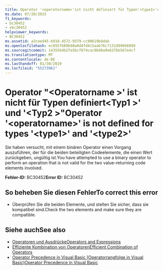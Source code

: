 ```yaml
---
title: Operator '<operatorname>'ist nicht definiert für Typen'<type1>'und'<type2>"
ms.date: 07/20/2015
f1_keywords:
- bc30452
- vbc30452
helpviewer_keywords:
- BC30452
ms.assetid: a3ceed45-b918-4572-9379-cc90619bddab
ms.openlocfilehash: ec055fb89b98a0d4fd4c5aa676c7131d99666999
ms.sourcegitcommit: 14355b4b2fe5bcf874cac96d0a9e6376b567e4c7
ms.translationtype: MT
ms.contentlocale: de-DE
ms.lasthandoff: 01/30/2019
ms.locfileid: "55273961"
---
```

# <a name="operator-operatorname-is-not-defined-for-types-type1-and-type2"></a><span data-ttu-id="38448-102">Operator "\<Operatorname >' ist nicht für Typen definiert\<Typ1 >' und '\<Typ2 >"</span><span class="sxs-lookup"><span data-stu-id="38448-102">Operator '\<operatorname>' is not defined for types '\<type1>' and '\<type2>'</span></span>
<span data-ttu-id="38448-103">Sie haben versucht, mit einem binären Operator einen Vorgang auszuführen, der für die beiden beteiligten Codeelemente, die einen Wert zurückgeben, ungültig ist.</span><span class="sxs-lookup"><span data-stu-id="38448-103">You have attempted to use a binary operator to perform an operation that is not valid for the two value-returning code elements involved.</span></span>  
  
 <span data-ttu-id="38448-104">**Fehler-ID:** BC30452</span><span class="sxs-lookup"><span data-stu-id="38448-104">**Error ID:** BC30452</span></span>  
  
## <a name="to-correct-this-error"></a><span data-ttu-id="38448-105">So beheben Sie diesen Fehler</span><span class="sxs-lookup"><span data-stu-id="38448-105">To correct this error</span></span>  
  
-   <span data-ttu-id="38448-106">Überprüfen Sie die beiden Elemente, und stellen Sie sicher, dass sie kompatibel sind.</span><span class="sxs-lookup"><span data-stu-id="38448-106">Check the two elements and make sure they are compatible.</span></span>  
  
## <a name="see-also"></a><span data-ttu-id="38448-107">Siehe auch</span><span class="sxs-lookup"><span data-stu-id="38448-107">See also</span></span>
- [<span data-ttu-id="38448-108">Operatoren und Ausdrücke</span><span class="sxs-lookup"><span data-stu-id="38448-108">Operators and Expressions</span></span>](../../visual-basic/programming-guide/language-features/operators-and-expressions/index.md)
- [<span data-ttu-id="38448-109">Effiziente Kombination von Operatoren</span><span class="sxs-lookup"><span data-stu-id="38448-109">Efficient Combination of Operators</span></span>](../../visual-basic/programming-guide/language-features/operators-and-expressions/efficient-combination-of-operators.md)
- [<span data-ttu-id="38448-110">Operator Precedence in Visual Basic (Operatorrangfolge in Visual Basic)</span><span class="sxs-lookup"><span data-stu-id="38448-110">Operator Precedence in Visual Basic</span></span>](../../visual-basic/language-reference/operators/operator-precedence.md)
